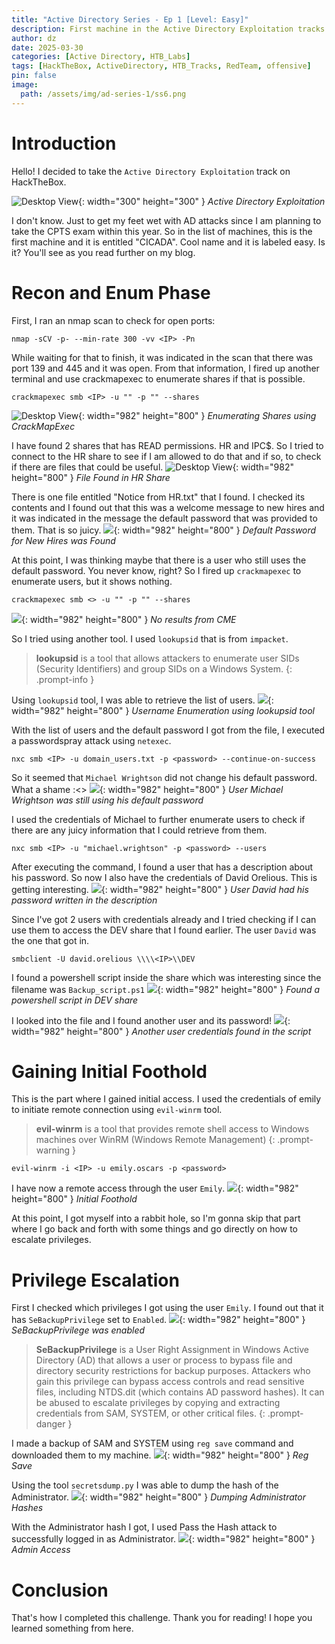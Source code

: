 ```yaml
---
title: "Active Directory Series - Ep 1 [Level: Easy]"
description: First machine in the Active Directory Exploitation tracks in HackTheBox.
author: dz
date: 2025-03-30
categories: [Active Directory, HTB_Labs]
tags: [HackTheBox, ActiveDirectory, HTB_Tracks, RedTeam, offensive]
pin: false
image:
  path: /assets/img/ad-series-1/ss6.png
---
```


# Introduction

Hello! I decided to take the `Active Directory Exploitation` track on HackTheBox. 

![Desktop View](/assets/img/ad-series-1/image1.png){: width="300" height="300" }
_Active Directory Exploitation_

I don't know. Just to get my feet wet with AD attacks since I am planning to take the CPTS exam within this year. 
So in the list of machines, this is the first machine and it is entitled "CICADA". Cool name and it is labeled easy. Is it? You'll see as you read further on my blog.

# Recon and Enum Phase

First, I ran an nmap scan to check for open ports:

``` terminal
nmap -sCV -p- --min-rate 300 -vv <IP> -Pn
```

While waiting for that to finish, it was indicated in the scan that there was port 139 and 445 and it was open. From that information, I fired up another terminal and 
use crackmapexec to enumerate shares if that is possible. 

``` terminal
crackmapexec smb <IP> -u "" -p "" --shares
```
![Desktop View](/assets/img/ad-series-1/ss1.png){: width="982" height="800" }
_Enumerating Shares using CrackMapExec_

I have found 2 shares that has READ permissions. HR and IPC$. So I tried to connect to the HR share to see if I am allowed to do that and if so, to check if there are 
files that could be useful.
![Desktop View](/assets/img/ad-series-1/ss2.png){: width="982" height="800" }
_File Found in HR Share_

There is one file entitled "Notice from HR.txt" that I found. I checked its contents and I found out that this was a welcome message to new hires and it was indicated in the message the default password that was provided to them. That is so juicy.
![](/assets/img/ad-series-1/ss3.png){: width="982" height="800" }
_Default Password for New Hires was Found_

At this point, I was thinking maybe that there is a user who still uses the default password. You never know, right? So I fired up `crackmapexec` to enumerate users, but it shows nothing.

``` terminal
crackmapexec smb <> -u "" -p "" --shares
```
![](/assets/img/ad-series-1/ss4.png){: width="982" height="800" }
_No results from CME_

So I tried using another tool. I used `lookupsid` that is from `impacket`.
> **lookupsid** is a tool that allows attackers to enumerate user SIDs (Security Identifiers) and group SIDs on a Windows System.
{: .prompt-info }

Using `lookupsid` tool, I was able to retrieve the list of users.
![](/assets/img/ad-series-1/ss5.png){: width="982" height="800" }
_Username Enumeration using lookupsid tool_

With the list of users and the default password I got from the file, I executed a passwordspray attack using `netexec`.
```
nxc smb <IP> -u domain_users.txt -p <password> --continue-on-success
```
So it seemed that `Michael Wrightson` did not change his default password. What a shame :<>
![](/assets/img/ad-series-1/ss6.png){: width="982" height="800" }
_User Michael Wrightson was still using his default password_

I used the credentials of Michael to further enumerate users to check if there are any juicy information that I could retrieve from them.
```
nxc smb <IP> -u "michael.wrightson" -p <password> --users
```
After executing the command, I found a user that has a description about his password. So now I also have the credentials of David Orelious. This is getting interesting. 
![](/assets/img/ad-series-1/ss7.png){: width="982" height="800" }
_User David had his password written in the description_

Since I've got 2 users with credentials already and I tried checking if I can use them to access the DEV share that I found earlier. The user `David` was the one that got in.
```
smbclient -U david.orelious \\\\<IP>\\DEV
```
 I found a powershell script inside the share which was interesting since the filename was `Backup_script.ps1`
 ![](/assets/img/ad-series-1/ss8.png){: width="982" height="800" }
_Found a powershell script in DEV share_

I looked into the file and I found another user and its password! 
 ![](/assets/img/ad-series-1/ss9.png){: width="982" height="800" }
_Another user credentials found in the script_

# Gaining Initial Foothold

This is the part where I gained initial access. I used the credentials of emily to initiate remote connection using `evil-winrm` tool. 
> **evil-winrm** is a tool that provides remote shell access to Windows machines over WinRM (Windows Remote Management)
{: .prompt-warning }

```
evil-winrm -i <IP> -u emily.oscars -p <password>
```
I have now a remote access through the user `Emily`.
 ![](/assets/img/ad-series-1/ss10.png){: width="982" height="800" }
_Initial Foothold_

At this point, I got myself into a rabbit hole, so I'm gonna skip that part where I go back and forth with some things and go directly on how to escalate privileges. 

# Privilege Escalation

First I checked which privileges I got using the user `Emily`. I found out that it has `SeBackupPrivilege` set to `Enabled`.
 ![](/assets/img/ad-series-1/ss12.png){: width="982" height="800" }
_SeBackupPrivilege was enabled_
> **SeBackupPrivilege** is a User Right Assignment in Windows Active Directory (AD) that allows a user or process to bypass file and directory security restrictions for backup purposes. Attackers who gain this privilege can bypass access controls and read sensitive files, including NTDS.dit (which contains AD password hashes). It can be abused to escalate privileges by copying and extracting credentials from SAM, SYSTEM, or other critical files.
{: .prompt-danger }

I made a backup of SAM and SYSTEM using `reg save` command and downloaded them to my machine.
 ![](/assets/img/ad-series-1/ss13.png){: width="982" height="800" }
_Reg Save_

Using the tool `secretsdump.py` I was able to dump the hash of the Administrator.
 ![](/assets/img/ad-series-1/ss15.png){: width="982" height="800" }
_Dumping Administrator Hashes_

With the Administrator hash I got, I used Pass the Hash attack to successfully logged in as Administrator.
 ![](/assets/img/ad-series-1/ss16.png){: width="982" height="800" }
_Admin Access_

# Conclusion
That's how I completed this challenge. Thank you for reading! I hope you learned something from here. 